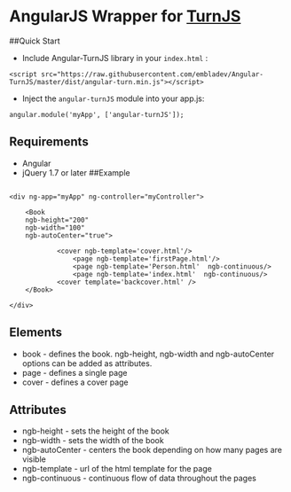 # AngularJS Wrapper for [TurnJS](http://www.turnjs.com/)

##Quick Start

- Include Angular-TurnJS library in your `index.html` :

```
<script src="https://raw.githubusercontent.com/embladev/Angular-TurnJS/master/dist/angular-turn.min.js"></script>
```

- Inject the `angular-turnJS` module into your app.js:

```
angular.module('myApp', ['angular-turnJS']);
```

## Requirements

- Angular
- jQuery 1.7 or later
##Example

```

<div ng-app="myApp" ng-controller="myController">

    <Book 
    ngb-height="200"
    ngb-width="100"
    ngb-autoCenter="true">
	
            <cover ngb-template='cover.html'/>
                <page ngb-template='firstPage.html'/> 
                <page ngb-template='Person.html'  ngb-continuous/>
                <page ngb-template='index.html'  ngb-continuous/>	
            <cover template='backcover.html' />
    </Book>

</div>
```

## Elements

- book - defines the book. ngb-height, ngb-width and ngb-autoCenter options can be added as attributes.
- page - defines a single page
- cover - defines a cover page

## Attributes

- ngb-height - sets the height of the book
- ngb-width - sets the width of the book
- ngb-autoCenter - centers the book depending on how many pages are visible
- ngb-template - url of the html template for the page
- ngb-continuous - continuous flow of data throughout the pages